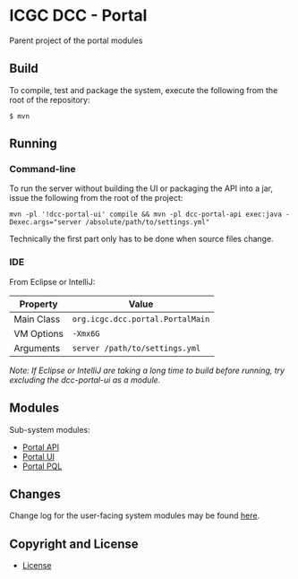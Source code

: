 # ICGC DCC - Portal

Parent project of the portal modules

## Build

To compile, test and package the system, execute the following from the root of the repository:
```
$ mvn
```

## Running

### Command-line

To run the server without building the UI or packaging the API into a jar, issue the following from the root of the project:

```shell
mvn -pl '!dcc-portal-ui' compile && mvn -pl dcc-portal-api exec:java -Dexec.args="server /absolute/path/to/settings.yml"
```

Technically the first part only has to be done when source files change.

### IDE

From Eclipse or IntelliJ:

| Property   | Value                            |
| ---------- | -------------------------------- |
| Main Class | `org.icgc.dcc.portal.PortalMain` |
| VM Options | `-Xmx6G`                         |
| Arguments  | `server /path/to/settings.yml`   |

*Note: If Eclipse or IntelliJ are taking a long time to build before running, try excluding
the dcc-portal-ui as a module.*
    
## Modules

Sub-system modules:

- [Portal API](dcc-portal-api/README.md)
- [Portal UI](dcc-portal-ui/README.md)
- [Portal PQL](dcc-portal-pql/README.md)

## Changes

Change log for the user-facing system modules may be found [here](CHANGES.md).

## Copyright and License

* [License](LICENSE.md)
